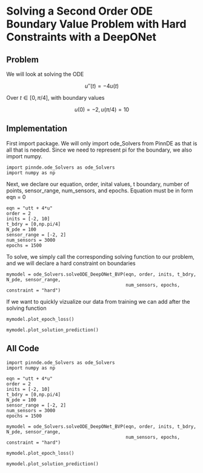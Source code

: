 # Solving a Second Order ODE Boundary Value Problem with Hard Constraints with a DeepONet

## Problem
We will look at solving the ODE

$$u''(t) = -4u(t)$$

Over $t\in[0,\pi/4]$, with boundary values

$$u(0) = -2, u(\pi/4) = 10$$

## Implementation

First import package. We will only import ode_Solvers from PinnDE as that is all that is needed. Since we need to represent
pi for the boundary, we also import numpy.

    import pinnde.ode_Solvers as ode_Solvers
    import numpy as np

Next, we declare our equation, order, inital values, t boundary, number of points, sensor_range, num_sensors, and epochs. 
Equation must be in form eqn = 0

    eqn = "utt + 4*u"
    order = 2
    inits = [-2, 10]
    t_bdry = [0,np.pi/4]
    N_pde = 100
    sensor_range = [-2, 2]
    num_sensors = 3000
    epochs = 1500

To solve, we simply call the corresponding solving function to our problem, and we will declare a hard constraint on boundaries

    mymodel = ode_Solvers.solveODE_DeepONet_BVP(eqn, order, inits, t_bdry, N_pde, sensor_range, 
                                                num_sensors, epochs, constraint = "hard")

If we want to quickly vizualize our data from training we can add after the solving function

    mymodel.plot_epoch_loss()

    mymodel.plot_solution_prediction()

## All Code

    import pinnde.ode_Solvers as ode_Solvers
    import numpy as np

    eqn = "utt + 4*u"
    order = 2
    inits = [-2, 10]
    t_bdry = [0,np.pi/4]
    N_pde = 100
    sensor_range = [-2, 2]
    num_sensors = 3000
    epochs = 1500

    mymodel = ode_Solvers.solveODE_DeepONet_BVP(eqn, order, inits, t_bdry, N_pde, sensor_range, 
                                                num_sensors, epochs, constraint = "hard")

    mymodel.plot_epoch_loss()

    mymodel.plot_solution_prediction()